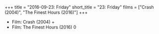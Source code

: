 +++
title = "2016-09-23: Friday"
short_title = "23: Friday"
films = ["Crash (2004)", "The Finest Hours (2016)"]
+++


* Film: Crash (2004) +
* Film: The Finest Hours (2016) 0
